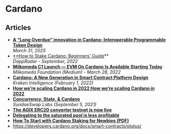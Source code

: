 # Cardano

## Articles
- [**A “Long Overdue” innovation in Cardano: Interoperable Programmable Token Design**](https://www.certik.com/resources/blog/a-long-overdue-innovation-in-cardano-interoperable-programmable-token-design)
  <br/>_March 31, 2025_
- [**How to Stake Cardano: Beginners’ Guide](https://dappradar.com/blog/how-to-stake-cardano-beginners-guide)**
  <br/>*DappRadar - September, 2022*
- [**Milkomeda C1 Launch — EVM On Cardano Is Available Starting Today**](https://medium.com/@milkomedafoundation/milkomeda-c1-launch-evm-on-cardano-is-available-starting-today-4a2c6ad26e9d)
  <br/>*Milkomeda Foundation (Medium) - March 28, 2022*
- [**Cardano: A New Generation in Smart Contract Platform Design**](https://kraken.docsend.com/view/mi9zz8t55jzjgzy7)
  <br/>*Kraken Intelligence (February 1, 2022)*
- [**How we’re scaling Cardano in 2022 How we’re scaling Cardano in 2022**](https://iohk.io/en/blog/posts/2022/01/14/how-we-re-scaling-cardano-in-2022/)
- [**Concurrency, State, & Cardano**](https://sundaeswap-finance.medium.com/concurrency-state-cardano-c160f8c07575)
  <br/>*SundaeSwap Labs (September 5, 2021)*
- [**The AGIX ERC20 converter testnet is now live**](https://iohk.io/en/blog/posts/2021/12/07/the-agix-erc20-converter-testnet-is-now-live/)
- [**Delegating to the saturated pool is less profitable**](https://cardanians-io.medium.com/delegating-to-the-saturated-pool-is-less-profitable-5356c5ad089d)
- [**How To Start with Cardano Staking for Newbies (PDF)**](https://static.adapools.org/docs/newbie-ultimate-guide.pdf)
- https://developers.cardano.org/docs/smart-contracts/plutus/
